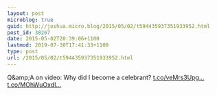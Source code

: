 ```yaml
---
layout: post
microblog: true
guid: http://joshua.micro.blog/2015/05/02/t594435937351933952.html
post_id: 38267
date: 2015-05-02T20:39:06+1100
lastmod: 2019-07-30T17:41:33+1100
type: post
url: /2015/05/02/t594435937351933952.html
---
```

Q&amp;amp;A on video: Why did I become a celebrant? [t.co/veMrs3Upg...](http://t.co/veMrs3Upgr) [t.co/MOhWuOxdI...](http://t.co/MOhWuOxdIs)
